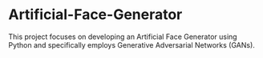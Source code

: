 # Artificial-Face-Generator
This project focuses on developing an Artificial Face Generator using Python and specifically employs Generative Adversarial Networks (GANs). 
